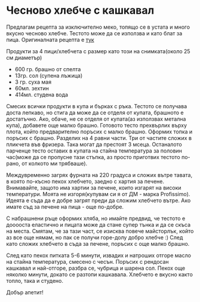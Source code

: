 # Чесново хлебче с кашкавал

Предлагам рецепта за изключително меко, топящо се в устата и много вкусно чесново хлебче. Тестото може да се използва и като блат за пица. Оригиналната рецепта е <a href="https://bakeeatrepeat.ca/perfect-thin-crust-pizza-dough-recipe/" rel="noopener" target="_blank">тук</a>

Продукти за 4 пици/хлебчета с размер като този на снимката(около 25 см диаметър)

<ul>
	<li>600 гр. брашно от спелта</li>
	<li>13гр. сол (супена лъжица)</li>
	<li>3 гр. суха мая</li>
	<li>60мл. зехтин</li>
	<li>414мл. студена вода</li>
</ul>

Смесих всички продукти в купа и бърках с ръка. Тестото се получава доста лепкаво, но стига да може да се отделя от купата, брашното е достатъчно. Ако, обаче, не се отделя от купата(аз използвах метална купа), добавете още малко брашно. Готовото тесто прехвърлих върху плота, който предварително поръсих с малко брашно. Оформих топка и поръсих с брашно. Разделих на 4 равни части. Три от частите сложих в пликчета във фризера. Така могат да престоят 3 мсеца. Останалото парченце тесто оставих в купата на стайна температура за половин час(може да се пропусне тази стъпка, аз просто приготвих тестото по-рано, от колкото ми трябваше). 

Междувременно загрях фурната на 220 градуса и сложих вътре тавата, в която по-късно пекох хлебчето, заедно с хартия за печене. Внимавайте, защото има хартии за печене, които изгарят на високи температури. Моята не изгоря(купувам си я от ДМ - марка Profissimo). Идеята е съда да е добре загрят преди да сложим хлебчето вътре. Ако имате съд за печене на пица - още по-добре.

С набрашнени ръце оформих хляба, но имайте предвид, че тестото е дооооста еластично и пицата може да стане супер тънка и да се скъса на места. Смятам, че за тази част, се изисква повече майсторлък, който аз все още нямам, но пак се получи горе-долу добро хлебче :) След като сложих хлебчето в съда за печене, поръсих с още малко брашно.

След като пекох питката 5-6 минути, извадих и натроших отгоре масло на стайна температура, смесено с чесън. Поръсих с рендосан кашкавал и най-отгоре, разбра се, чубрица и шарена сол. Пекох още няколко минути, докато се разтопи кашкавала. Хлебчето е вкусно както топло, така и студено.

Добър апетит!
